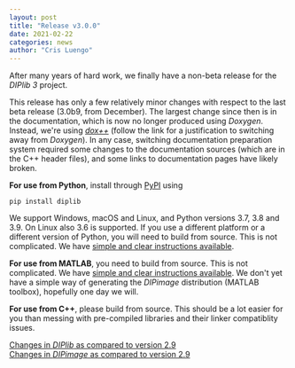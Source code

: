 ```yaml
---
layout: post
title: "Release v3.0.0"
date: 2021-02-22
categories: news
author: "Cris Luengo"
---
```


After many years of hard work, we finally have a non-beta release for the *DIPlib 3* project.

This release has only a few relatively minor changes with respect to the last beta release
(3.0b9, from December). The largest change since then is in the documentation, which is now
no longer produced using *Doxygen*. Instead, we're using [*dox++*](https://crisluengo.github.io/doxpp/)
(follow the link for a justification to switching away from *Doxygen*). In any case, switching
documentation preparation system required some changes to the documentation sources (which are in
the C++ header files), and some links to documentation pages have likely broken.

**For use from Python**, install through [PyPI](https://pypi.org/project/diplib/) using

    pip install diplib

We support Windows, macOS and Linux, and Python versions 3.7, 3.8 and 3.9. On Linux also 3.6 is
supported. If you use a different platform or a different version of Python, you will need to build
from source. This is not complicated. We have
[simple and clear instructions available](https://github.com/DIPlib/diplib/blob/master/INSTALL.md).

**For use from MATLAB**, you need to build from source. This is not complicated. We have
[simple and clear instructions available](https://github.com/DIPlib/diplib/blob/master/INSTALL.md).
We don't yet have a simple way of generating the *DIPimage* distribution (MATLAB toolbox), hopefully
one day we will.

**For use from C++**, please build from source. This should be a lot easier for you than messing
with pre-compiled libraries and their linker compatiblity issues.

[Changes in *DIPlib* as compared to version 2.9](/changelogs/diplib_3.0.0.html)  
[Changes in *DIPimage* as compared to version 2.9](/changelogs/dipimage_3.0.0.html)
